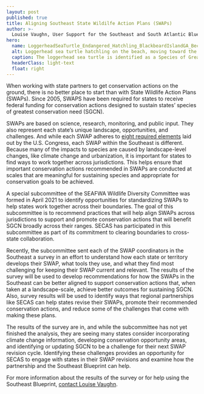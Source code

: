 ```yaml
---
layout: post
published: true
title: Aligning Southeast State Wildilfe Action Plans (SWAPs)
author: >-
  Louise Vaughn, User Support for the Southeast and South Atlantic Blueprints
hero:
  name: LoggerheadSeaTurtle_Endangered_Hatchling_BlackbeardIslandGA_BeckySkiba_USFWS.jpg
  alt: Loggerhead sea turtle hatchling on the beach, moving toward the ocean.
  caption: The loggerhead sea turtle is identified as a Species of Greatest Conservation Need (SGCN) in ten Southeast and Caribbean State Wildlife Action Plans (SWAPs). Photo by Becky Skiba, U.S. Fish and Wildlife Service, taken at Blackbeard Island in Georgia.
  headerClass: light-text
  float: right
---
```

When working with state partners to get conservation actions on the ground, there is no better place to start than with State Wildlife Action Plans (SWAPs). Since 2005, SWAPS have been required for states to receive federal funding for conservation actions designed to sustain states’ species of greatest conservation need (SGCN). 

SWAPs are based on science, research, monitoring, and public input. They also represent each state’s unique landscape, opportunities, and challenges. And while each SWAP adheres to [eight required elements](http://www.landscope.org/focus/understand/swap/eight_swap_elements/) laid out by the U.S. Congress, each SWAP within the Southeast is different. Because many of the impacts to species are caused by landscape-level changes, like climate change and urbanization, it is important for states to find ways to work together across jurisdictions. This helps ensure that important conservation actions recommended in SWAPs are conducted at scales that are meaningful for sustaining species and appropriate for conservation goals to be achieved.<!--more-->

A special subcommittee of the SEAFWA Wildlife Diversity Committee was formed in April 2021 to identify opportunities for standardizing SWAPs to help states work together across their boundaries. The goal of this subcommittee is to recommend practices that will help align SWAPs across jurisdictions to support and promote conservation actions that will benefit SGCN broadly across their ranges. SECAS has participated in this subcommittee as part of its commitment to clearing boundaries to cross-state collaboration.

Recently, the subcommittee sent each of the SWAP coordinators in the Southeast a survey in an effort to understand how each state or territory develops their SWAP, what tools they use, and what they find most challenging for keeping their SWAP current and relevant. The results of the survey will be used to develop recommendations for how the SWAPs in the Southeast can be better aligned to support conservation actions that, when taken at a landscape-scale, achieve better outcomes for sustaining SGCN. Also, survey results will be used to identify ways that regional partnerships like SECAS can help states revise their SWAPs, promote their recommended conservation actions, and reduce some of the challenges that come with making these plans. 

The results of the survey are in, and while the subcommittee has not yet finished the analysis, they are seeing many states consider incorporating climate change information, developing conservation opportunity areas, and identifying or updating SGCN to be a challenge for their next SWAP revision cycle. Identifying these challenges provides an opportunity for SECAS to engage with states in their SWAP revisions and examine how the partnership and the Southeast Blueprint can help.

For more information about the results of the survey or for help using the Southeast Blueprint, [contact Louise Vaughn](mailto:louise_vaughn@fws.gov). 
